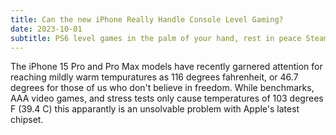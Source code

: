 ```yaml
---
title: Can the new iPhone Really Handle Console Level Gaming?
date: 2023-10-01
subtitle: PS6 level games in the palm of your hand, rest in peace Steam Deck.
---
```


The iPhone 15 Pro and Pro Max models have recently garnered attention for reaching mildly warm tempuratures as 116 degrees fahrenheit, or 46.7 degrees for those of us who don't believe in freedom. While benchmarks, AAA video games, and stress tests only cause temperatures of 103 degrees F (39.4 C) this apparantly is an unsolvable problem with Apple's latest chipset. 